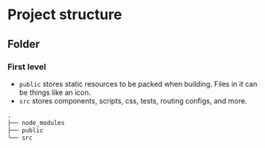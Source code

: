 # Project structure

## Folder

### First level

- `public` stores static resources to be packed when building. Files in it can be things like an icon.
- `src` stores components, scripts, css, tests, routing configs, and more.

```txt
.
├── node_modules
├── public
└── src
```
